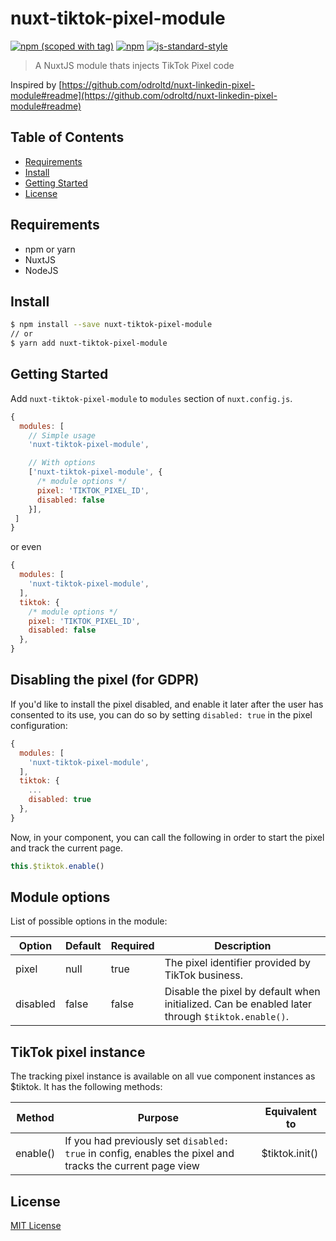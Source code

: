 # nuxt-tiktok-pixel-module

[![npm (scoped with tag)](https://img.shields.io/npm/v/nuxt-tiktok-pixel-module/latest.svg?style=flat-square)](https://npmjs.com/package/nuxt-tiktok-pixel-module)
[![npm](https://img.shields.io/npm/dt/nuxt-tiktok-pixel-module.svg?style=flat-square)](https://npmjs.com/package/nuxt-tiktok-pixel-module)
[![js-standard-style](https://img.shields.io/badge/code_style-standard-brightgreen.svg?style=flat-square)](http://standardjs.com)

> A NuxtJS module thats injects TikTok Pixel code

Inspired by [https://github.com/odroltd/nuxt-linkedin-pixel-module#readme](https://github.com/odroltd/nuxt-linkedin-pixel-module#readme)


## Table of Contents ##

* [Requirements](#requirements)
* [Install](#install)
* [Getting Started](#getting-started)
* [License](#license)

## Requirements

* npm or yarn
* NuxtJS
* NodeJS

## Install

```bash
$ npm install --save nuxt-tiktok-pixel-module
// or
$ yarn add nuxt-tiktok-pixel-module
```

## Getting Started

Add `nuxt-tiktok-pixel-module` to `modules` section of `nuxt.config.js`.
```js
{
  modules: [
    // Simple usage
    'nuxt-tiktok-pixel-module',

    // With options
    ['nuxt-tiktok-pixel-module', {
      /* module options */
      pixel: 'TIKTOK_PIXEL_ID',
      disabled: false
    }],
 ]
}
```
or even
```js
{
  modules: [
    'nuxt-tiktok-pixel-module',
  ],
  tiktok: {
    /* module options */
    pixel: 'TIKTOK_PIXEL_ID',
    disabled: false
  },
}
```

## Disabling the pixel (for GDPR)

If you'd like to install the pixel disabled, and enable it later after the user has consented to its use, you can do so by setting `disabled: true` in the pixel configuration:

```js
{
  modules: [
    'nuxt-tiktok-pixel-module',
  ],
  tiktok: {
    ...
    disabled: true
  },
}
```

Now, in your component, you can call the following in order to start the pixel and track the current page.

```js
this.$tiktok.enable()
```

## Module options

List of possible options in the module:

| Option   | Default  | Required | Description                                                                               |
|----------|----------|----------|-------------------------------------------------------------------------------------------|
| pixel  | null     | true     | The pixel identifier provided by TikTok business.|
| disabled | false    | false    | Disable the pixel by default when initialized. Can be enabled later through `$tiktok.enable()`.

## TikTok pixel instance

The tracking pixel instance is available on all vue component instances as $tiktok. It has the following methods:

| Method            | Purpose                                                                                                  | Equivalent to                  |
|-------------------|----------------------------------------------------------------------------------------------------------|--------------------------------|
| enable()          | If you had previously set `disabled: true` in config, enables the pixel and tracks the current page view | $tiktok.init()        |

## License

[MIT License](./LICENSE)
